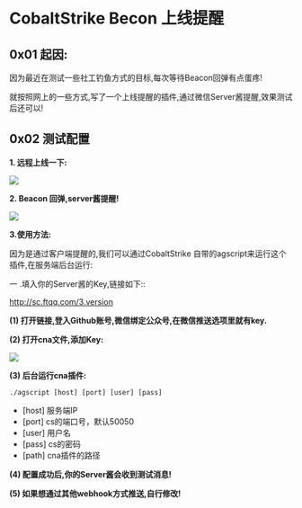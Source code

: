 # CobaltStrike Becon 上线提醒

## 0x01 起因:

因为最近在测试一些社工钓鱼方式的目标,每次等待Beacon回弹有点蛋疼!

就按照网上的一些方式,写了一个上线提醒的插件,通过微信Server酱提醒,效果测试后还可以! 

## 0x02 测试配置

<b> 1. 远程上线一下:</b>

![](https://loecho.oss-cn-beijing.aliyuncs.com/BlogImg20200421145137.png)

<b> 2. Beacon 回弹,server酱提醒!</b>

![](https://loecho.oss-cn-beijing.aliyuncs.com/BlogImg20200421145927.png)

<b>3.使用方法:</b>

因为是通过客户端提醒的,我们可以通过CobaltStrike 自带的agscript来运行这个插件,在服务端后台运行:

一 .填入你的Server酱的Key,链接如下::

http://sc.ftqq.com/3.version

**(1) 打开链接,登入Github账号,微信绑定公众号,在微信推送选项里就有key.**

**(2) 打开cna文件,添加Key:**

![](https://loecho.oss-cn-beijing.aliyuncs.com/BlogImg20200421150846.png)

**(3) 后台运行cna插件:**

```
./agscript [host] [port] [user] [pass] 
```

- [host] 服务端IP
- [port] cs的端口号，默认50050
- [user] 用户名
- [pass] cs的密码
- [path] cna插件的路径

**(4) 配置成功后,你的Server酱会收到测试消息!**

**(5) 如果想通过其他webhook方式推送,自行修改!**






